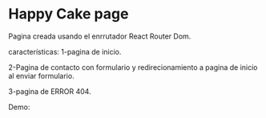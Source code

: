 # Happy Cake page

Pagina creada usando el enrrutador React Router Dom.

características: 
 1-pagina de inicio.

 2-Pagina de contacto con formulario y redirecionamiento a pagina de inicio al enviar formulario.

 3-pagina de ERROR 404.
 
Demo: